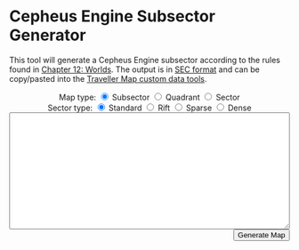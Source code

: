 # Cepheus Engine Subsector Generator

This tool will generate a Cepheus Engine subsector according to the rules found in [Chapter 12: Worlds](../book3/worlds.html). The output is in [SEC format](https://travellermap.com/doc/fileformats#legacy-sec-format) and can be copy/pasted into the [Traveller Map custom data tools](https://travellermap.com/doc/custom).

<div>
    <center>
        Map type:
        <input type="radio" id="mapSubsector" name="mapType" value="1" checked onclick="init()">
        <label for="mapSubsector">Subsector</label>
        <input type="radio" id="mapQuadrant" name="mapType" value="4" onclick="init()">
        <label for="mapQuadrant">Quadrant</label>
        <input type="radio" id="mapSector" name="mapType" value="16" onclick="init()">
        <label for="mapSector">Sector</label>
    </center>
</div>

<div>
    <center>
        Sector type:
        <input type="radio" id="sectorStandard" name="sectorType" value="4" checked onclick="init()">
        <label for="sectorStandard">Standard</label>
        <input type="radio" id="sectorRift" name="sectorType" value="6" onclick="init()">
        <label for="sectorRift">Rift</label>
        <input type="radio" id="sectorSparse" name="sectorType" value="5" onclick="init()">
        <label for="sectorSparse">Sparse</label>
        <input type="radio" id="sectorDense" name="sectorType" value="3" onclick="init()">
        <label for="sectorDense">Dense</label>
    </center>
</div>

<textarea id="output" rows="12" style="font-family: var(--mono-font); font-size: var(--code-font-size); min-width: 100%; max-width: 100%"></textarea>
<div>
    <span id="sectorPopulation"></span>
    <button id="mapButton" style="float: right" onclick="generateMap()">Generate Map</button>
</div>

<div id="sectorMap" style="display:flex; justify-content: center"></div>

<script src="pseudohex.js"></script>
<script src="roll.js"></script>
<script src="sector.js"></script>
<script src="world.js"></script>
<script src="https://unpkg.com/js-markov/dist/markov.js"></script> <!-- using https://github.com/TobiasNickel/js-markov -->
<script>
    async function generateMap() {
        const mapType = document.querySelector('input[name="mapType"]:checked').value;
        document.getElementById("mapButton").disabled = true;
        const mapImage = await getSectorMap(mapType, document.getElementById("output").value);
        document.getElementById("sectorMap").innerHTML = mapImage;
    }
    function init() {
        const mapType = document.querySelector('input[name="mapType"]:checked').value;
        const sectorType = document.querySelector('input[name="sectorType"]:checked').value;
        document.getElementById("output").value = generateSector(sectorType, mapType);
        document.getElementById("sectorPopulation").textContent = calculatePopulation(document.getElementById("output").value);
        document.getElementById("mapButton").disabled = false;
    }
    init();
</script>
